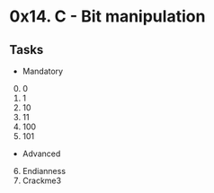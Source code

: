 # 0x14. C - Bit manipulation

## Tasks

* Mandatory

0. 0
1. 1
2. 10
3. 11
4. 100
5. 101

* Advanced

6. Endianness
7. Crackme3
